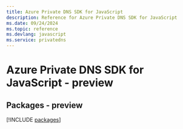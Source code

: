 ```yaml
---
title: Azure Private DNS SDK for JavaScript
description: Reference for Azure Private DNS SDK for JavaScript
ms.date: 09/24/2024
ms.topic: reference
ms.devlang: javascript
ms.service: privatedns
---
```

# Azure Private DNS SDK for JavaScript - preview
## Packages - preview
[!INCLUDE [packages](private-dns-index.md)]